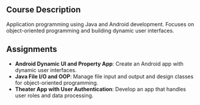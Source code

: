 ## Course Description
Application programming using Java and Android development. Focuses on object-oriented programming and building dynamic user interfaces.

## Assignments
- **Android Dynamic UI and Property App**: Create an Android app with dynamic user interfaces.
- **Java File I/O and OOP**: Manage file input and output and design classes for object-oriented programming.
- **Theater App with User Authentication**: Develop an app that handles user roles and data processing.
